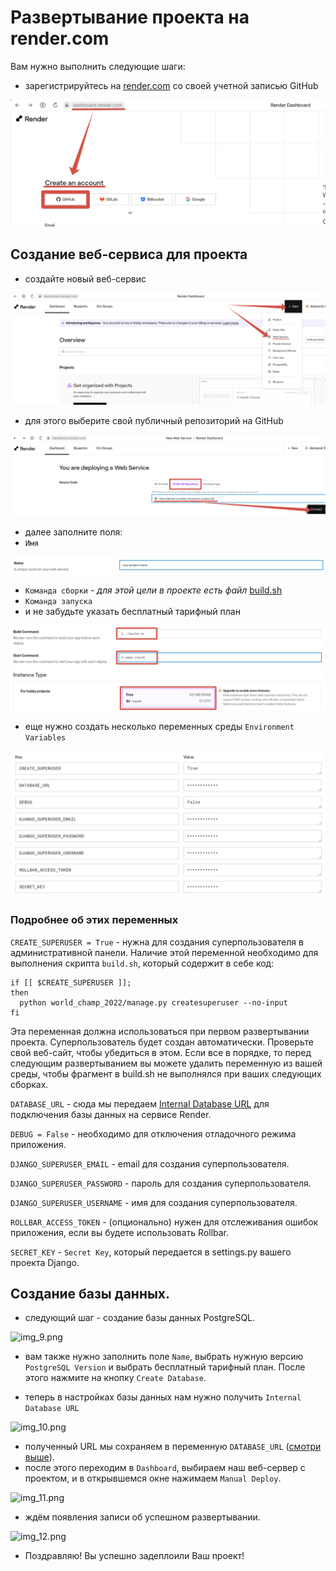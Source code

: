 # Развертывание проекта на render.com
Вам нужно выполнить следующие шаги:

- зарегистрируйтесь на [render.com](https://dashboard.render.com/register) со своей учетной записью GitHub
 
![img_3.png](img_3.png)

## Создание веб-сервиса для проекта
- создайте новый веб-сервис

![img_1.png](img_1.png)

- для этого выберите свой публичный репозиторий на GitHub

![img_5.png](img_5.png)

- далее заполните поля:
- `Имя`

![img_6.png](img_6.png)

- `Команда сборки` - *для этой цели в проекте есть файл* [build.sh](../../build.sh)
- `Команда запуска`
- и не забудьте указать бесплатный тарифный план

![img_7.png](img_7.png)

- еще нужно создать несколько переменных среды `Environment Variables`

![img_8.png](img_8.png)

### Подробнее об этих переменных
```CREATE_SUPERUSER = True``` - нужна для создания суперпользователя в административной панели.
Наличие этой переменной необходимо для выполнения скрипта `build.sh`, который содержит в себе код: 
```
if [[ $CREATE_SUPERUSER ]];
then
  python world_champ_2022/manage.py createsuperuser --no-input
fi
``` 
Эта переменная должна использоваться при первом развертывании проекта. Суперпользователь будет создан автоматически.
Проверьте свой веб-сайт, чтобы убедиться в этом. Если все в порядке, то перед следующим развертыванием вы можете удалить переменную из вашей среды, чтобы фрагмент в build.sh не выполнялся при ваших следующих сборках.

<a id="database_url">`DATABASE_URL`</a> - сюда мы передаем [Internal Database URL](#internal_database_url) для подключения базы данных на сервисе Render.

`DEBUG = False` - необходимо для отключения отладочного режима приложения.

`DJANGO_SUPERUSER_EMAIL` - email для создания суперпользователя.

`DJANGO_SUPERUSER_PASSWORD` - пароль для создания суперпользователя.

`DJANGO_SUPERUSER_USERNAME` - имя для создания суперпользователя.

`ROLLBAR_ACCESS_TOKEN` - (опционально) нужен для отслеживания ошибок приложения, если вы будете  использовать Rollbar.

`SECRET_KEY` - `Secret Key`, который передается в settings.py вашего проекта Django.

## Создание базы данных.
- следующий шаг - создание базы данных PostgreSQL.

![img_9.png](img_9.png)

- вам также нужно заполнить поле `Name`, выбрать нужную версию `PostgreSQL Version` и выбрать бесплатный тарифный план.
После этого нажмите на кнопку `Create Database`.

- теперь в настройках базы данных нам нужно получить <a id="internal_database_url">`Internal Database URL`</a> 

![img_10.png](img_10.png)

- полученный URL мы сохраняем в переменную `DATABASE_URL` ([смотри выше](#database_url)).
- после этого переходим в `Dashboard`, выбираем наш веб-сервер с проектом, и в открывшемся окне нажимаем `Manual Deploy`.

![img_11.png](img_11.png)

- ждём появления записи об успешном развертывании.

![img_12.png](img_12.png)

- Поздравляю! Вы успешно задеплоили Ваш проект!

